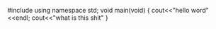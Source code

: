 #include<iostream>
using namespace std;
void main(void)
{
    cout<<"hello word"<<endl;
    cout<<"what is this shit"
}
 

